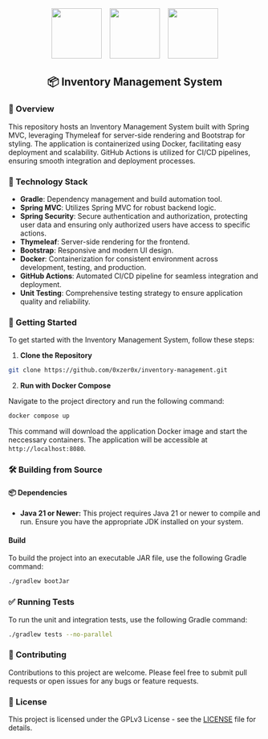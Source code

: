 <div align='center'>
    <img src="https://spring.io/img/projects/spring-boot.svg" height='100'/>
    &nbsp;&nbsp;
    <img src="https://spring.io/img/projects/spring-security.svg" height='100'/>
    &nbsp;&nbsp;
    <img src="https://www.thymeleaf.org/images/thymeleaf.png" height='100'/>
    <h2>📦 Inventory Management System</h2>
</div>

### 🚀 Overview

This repository hosts an Inventory Management System built with Spring MVC, leveraging Thymeleaf for server-side rendering and Bootstrap for styling. The application is containerized using Docker, facilitating easy deployment and scalability. GitHub Actions is utilized for CI/CD pipelines, ensuring smooth integration and deployment processes.

### 🧰 Technology Stack

- **Gradle**: Dependency management and build automation tool.
- **Spring MVC**: Utilizes Spring MVC for robust backend logic.
- **Spring Security**: Secure authentication and authorization, protecting user data and ensuring only authorized users have access to specific actions.
- **Thymeleaf**: Server-side rendering for the frontend.
- **Bootstrap**: Responsive and modern UI design.
- **Docker**: Containerization for consistent environment across development, testing, and production.
- **GitHub Actions**: Automated CI/CD pipeline for seamless integration and deployment.
- **Unit Testing**: Comprehensive testing strategy to ensure application quality and reliability.

### 🏁 Getting Started

To get started with the Inventory Management System, follow these steps:

1. **Clone the Repository**

```sh
git clone https://github.com/0xzer0x/inventory-management.git
```

2. **Run with Docker Compose**

Navigate to the project directory and run the following command:

```sh
docker compose up
```

This command will download the application Docker image and start the neccessary containers. The application will be accessible at `http://localhost:8080`.

### 🛠️ Building from Source

#### 📦 Dependencies

- **Java 21 or Newer:** This project requires Java 21 or newer to compile and run. Ensure you have the appropriate JDK installed on your system.

#### Build

To build the project into an executable JAR file, use the following Gradle command:

```sh
./gradlew bootJar
```

### ✅ Running Tests

To run the unit and integration tests, use the following Gradle command:

```sh
./gradlew tests --no-parallel
```

### 👥 Contributing

Contributions to this project are welcome. Please feel free to submit pull requests or open issues for any bugs or feature requests.

### 📜 License

This project is licensed under the GPLv3 License - see the [LICENSE](LICENSE) file for details.
